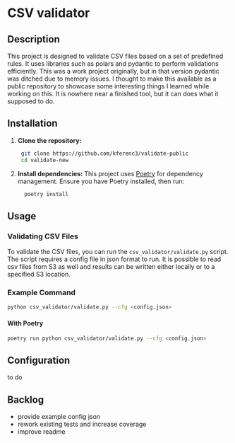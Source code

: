 # CSV validator
## Description
This project is designed to validate CSV files based on a set of predefined rules. It uses libraries such as polars and pydantic to perform validations efficiently. This was a work project originally, but in that version pydantic was ditched due to memory issues.
I thought to make this available as a public repository to showcase some interesting things I learned while working on this. It is nowhere near a finished tool, but it can does what it supposed to do.

## Installation
1. **Clone the repository:**
   ```sh
    git clone https://github.com/kferenc3/validate-public
    cd validate-new
    ```
2. **Install dependencies:**
  This project uses [Poetry](https://python-poetry.org/docs/) for dependency management. Ensure you have Poetry installed, then run:
    ```sh
      poetry install
    ```
## Usage

### Validating CSV Files
To validate the CSV files, you can run the `csv_validator/validate.py` script. The script requires a config file in json format to run. It is possible to read csv files from S3 as well and results can be written either locally or to a specified S3 location.

### Example Command
```sh
python csv_validator/validate.py --cfg <config.json>
```
#### With Poetry
```sh
poetry run python csv_validator/validate.py --cfg <config.json>
```

## Configuration
to do
## Backlog
- provide example config json
- rework existing tests and increase coverage
- improve readme
